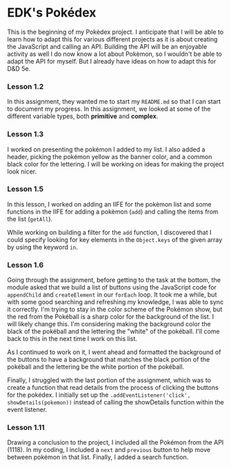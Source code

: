 # EDK's Pokédex

This is the beginning of my Pokèdex project. I anticipate that I will be able to learn how to adapt this for various different projects as it is about creating the JavaScript and calling an API. Building the API will be an enjoyable activity as well I do now know a lot about Pokèmon, so I wouldn't be able to adapt the API for myself. But I already have ideas on how to adapt this for D&D 5e.

### Lesson 1.2

In this assignment, they wanted me to start my `README.md` so that I can start to document my progress. In this assignment, we looked at some of the different variable types, both **primitive** and **complex**.

### Lesson 1.3

I worked on presenting the pokémon I added to my list. I also added a header, picking the pokémon yellow as the banner color, and a common black color for the lettering.
I will be working on ideas for making the project look nicer.

### Lesson 1.5

In this lesson, I worked on adding an IIFE for the pokèmon list and some functions in the IIFE for adding a pokèmon (`add`) and calling the items from the list (`getAll`).

While working on building a filter for the `add` function, I discovered that I could specify looking for key elements in the `Object.keys` of the given array by using the keyword `in`.

### Lesson 1.6

Going through the assignment, before getting to the task at the bottom, the module asked that we build a list of buttons using the JavaScript code for `appendChild` and `createElement` in our `forEach` loop. It took me a while, but with some good searching and refreshing my knowledge, I was able to sync it correctly. I'm trying to stay in the color scheme of the Pokémon show, but the red from the Pokéball is a sharp color for the background of the list. I will likely change this. I'm considering making the background color the black of the pokéball and the lettering the "white" of the pokéball. I'll come back to this in the next time I work on this list.

As I continued to work on it, I went ahead and formatted the background of the buttons to have a background that matches the black portion of the pokéball and the lettering be the white portion of the pokéball.

Finally, I struggled with the last portion of the assignment, which was to create a function that read details from the process of clicking the buttons for the pokédex. I initially set up the `.addEventListener('click', showDetails(pokemon))` instead of calling the showDetails function within the event listener.

### Lesson 1.11

Drawing a conclusion to the project, I included all the Pokémon from the API (1118). In my coding, I included a `next` and `previous` button to help move between pokémon in that list. Finally, I added a search function.
